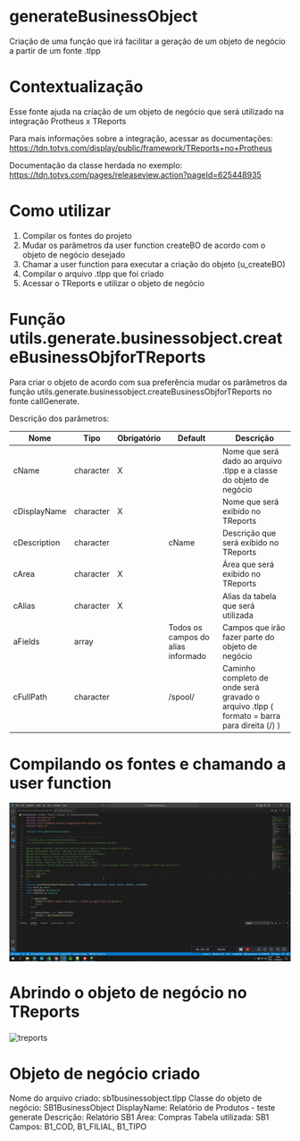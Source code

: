 # generateBusinessObject
Criação de uma função que irá facilitar a geração de um objeto de negócio a partir de um fonte .tlpp

# Contextualização
Esse fonte ajuda na criação de um objeto de negócio que será utilizado na integração Protheus x TReports </p>
Para mais informações sobre a integração, acessar as documentações: https://tdn.totvs.com/display/public/framework/TReports+no+Protheus </p>
Documentação da classe herdada no exemplo: https://tdn.totvs.com/pages/releaseview.action?pageId=625448935

# Como utilizar
1. Compilar os fontes do projeto
2. Mudar os parâmetros da user function createBO de acordo com o objeto de negócio desejado
3. Chamar a user function para executar a criação do objeto (u_createBO)
4. Compilar o arquivo .tlpp que foi criado
5. Acessar o TReports e utilizar o objeto de negócio

# Função utils.generate.businessobject.createBusinessObjforTReports
Para criar o objeto de acordo com sua preferência mudar os parâmetros da função utils.generate.businessobject.createBusinessObjforTReports no fonte callGenerate. </p>
Descrição dos parâmetros:

| Nome | Tipo | Obrigatório | Default | Descrição |
| ------------- | ------------- | ------------- | ------------- | ------------- |
| cName | character | X |  | Nome que será dado ao arquivo .tlpp e a classe do objeto de negócio |
| cDisplayName | character | X |  | Nome que será exibido no TReports |
| cDescription | character |  | cName | Descrição que será exibido no TReports |
| cArea | character | X |  | Área que será exibido no TReports |
| cAlias | character | X |  | Alias da tabela que será utilizada |
| aFields | array |  | Todos os campos do alias informado | Campos que irão fazer parte do objeto de negócio |
| cFullPath | character |  | /spool/ | Caminho completo de onde será gravado o arquivo .tlpp ( formato = barra para direita (/) )

# Compilando os fontes e chamando a user function
<p><img align="center" src="https://github.com/vanessaruama/generateBusinessObject/blob/main/gifs/generate.gif" alt="generate" /></p>

# Abrindo o objeto de negócio no TReports
<p><img align="center" src="https://github.com/vanessaruama/generateBusinessObject/blob/main/gifs/treports.gif" alt="treports" /></p>

# Objeto de negócio criado
Nome do arquivo criado: sb1businessobject.tlpp
Classe do objeto de negócio: SB1BusinessObject
DisplayName: Relatório de Produtos - teste generate
Descrição: Relatório SB1
Área: Compras
Tabela utilizada: SB1
Campos: B1_COD, B1_FILIAL, B1_TIPO
